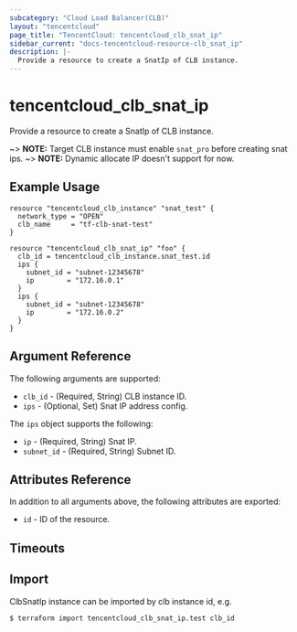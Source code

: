 ```yaml
---
subcategory: "Cloud Load Balancer(CLB)"
layout: "tencentcloud"
page_title: "TencentCloud: tencentcloud_clb_snat_ip"
sidebar_current: "docs-tencentcloud-resource-clb_snat_ip"
description: |-
  Provide a resource to create a SnatIp of CLB instance.
---
```


# tencentcloud_clb_snat_ip

Provide a resource to create a SnatIp of CLB instance.

~> **NOTE:** Target CLB instance must enable `snat_pro` before creating snat ips.
~> **NOTE:** Dynamic allocate IP doesn't support for now.

## Example Usage

```hcl
resource "tencentcloud_clb_instance" "snat_test" {
  network_type = "OPEN"
  clb_name     = "tf-clb-snat-test"
}

resource "tencentcloud_clb_snat_ip" "foo" {
  clb_id = tencentcloud_clb_instance.snat_test.id
  ips {
    subnet_id = "subnet-12345678"
    ip        = "172.16.0.1"
  }
  ips {
    subnet_id = "subnet-12345678"
    ip        = "172.16.0.2"
  }
}
```

## Argument Reference

The following arguments are supported:

* `clb_id` - (Required, String) CLB instance ID.
* `ips` - (Optional, Set) Snat IP address config.

The `ips` object supports the following:

* `ip` - (Required, String) Snat IP.
* `subnet_id` - (Required, String) Subnet ID.

## Attributes Reference

In addition to all arguments above, the following attributes are exported:

* `id` - ID of the resource.



## Timeouts

<no value>


## Import

ClbSnatIp instance can be imported by clb instance id, e.g.
```
$ terraform import tencentcloud_clb_snat_ip.test clb_id
```

